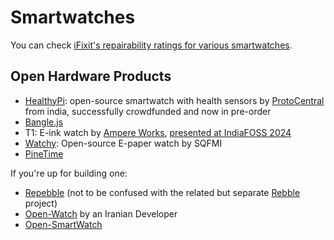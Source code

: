 # Smartwatches

You can check [iFixit's repairability ratings for various smartwatches](https://www.ifixit.com/repairability/smartwatch-repairability-scores).

## Open Hardware Products

* [HealthyPi](https://www.crowdsupply.com/protocentral/healthypi-move): open-source smartwatch with health sensors by [ProtoCentral](https://protocentral.com/) from india, successfully crowdfunded and now in pre-order
* [Bangle.js](https://banglejs.com/)
* T1: E-ink watch by [Ampere Works](https://www.ampere.works/), [presented at IndiaFOSS 2024](https://www.youtube.com/watch?v=jpTXz0AlL78)
* [Watchy](https://watchy.sqfmi.com/): Open-source E-paper watch by SQFMI
* [PineTime](https://pine64.org/devices/pinetime/)

If you're up for building one:

* [Repebble](https://repebble.com/) (not to be confused with the related but separate [Rebble](https://rebble.io/) project)
* [Open-Watch](https://www.pcbway.com/project/shareproject/Open_Watch_An_open_source_handmade_smartwatch_10560bbb.html) by an Iranian Developer
* [Open-SmartWatch](https://open-smartwatch.github.io/)

